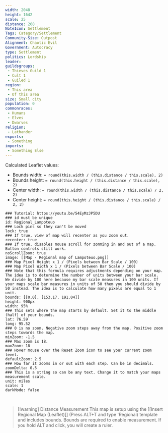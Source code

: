 ```yaml
---
width: 2048
height: 1642
scale: 25
distance: 268
NoteIcon: Settlement
Tags: Category/Settlement
Community-Size: Outpost
Alignment: Chaotic Evil
Government: Autocracy
type: Settlement
politics: Lordship
leader: 
guildsgroups:
 - Thieves Guild 1
 - Cult 1
 - Guiled 1
region: 
 - This area
 - Of this area
size: Small city
population: 0
commonraces:
 - Humans
 - Elves
 - Dwarves
religion:
 - Lathander
exports: 
 - Something
imports: 
 - Something Else
---
```


Calculated Leaflet values:
- Bounds width: `= round(this.width / (this.distance / this.scale), 2)`
- Bounds height: `= round(this.height / (this.distance / this.scale), 2)`
- Center width: `= round(this.width / (this.distance / this.scale) / 2, 2)`
- Center height: `= round(this.height / (this.distance / this.scale) / 2, 2)`



```leaflet
### Tutorial: https://youtu.be/54EyMzJP5DU
### id must be unique
id: Regional_Lampoteuo
### Lock pins so they can't be moved
lock: true
### If true, view of map will recenter as you zoom out. 
recenter: true
### If true, disables mouse scroll for zomming in and out of a map. Button controls still work. 
noScrollZoom: true
image: [[Map - Regional map of Lampoteuo.png]]
### Map Pixel Height x 1 / (Pixels between Bar Scale / 100)
### Map Pixel Width x 1 / (Pixels between Bar Scale / 100) 
### Note that this formula requires adjustments depending on your map. The idea is to determine the number of units between your bar scale. We divide by 100 here because my bar scale measures in 100 units. If your maps scale bar measures in units of 50 them you should divide by 50 instead. The idea is to calculate how many pixels are equal to 1 unit. 
bounds: [[0,0], [153.17, 191.04]]
height: 900px
width: 95%
### This sets where the map starts by default. Set it to the middle (half) of your bounds. 
lat: 76.59
long: 95.52
### 0 is no zoom. Negative zoom steps away from the map. Positive zoom steps towards the map. 
minZoom: -1.5
### Max zoom is 18. 
maxZoom: 18
### Hover mouse over the Reset Zoom icon to see your current zoom level. 
defaultZoom: 2.5
### How far it zooms in or out with each step. Can be in decimals. 
zoomDelta: 0.5
### This is a string so can be any text. Change it to match your maps measurement scale. 
unit: miles
scale: 1
darkMode: false
```

<br>

> [!warning] Distance Measurement
> This map is setup using the [[Insert Regional Map (Leaflet)]] (Press ALT+T and type 'Regional) template and includes bounds. 
> Bounds are required to enable measurement. If you hold ALT and click, you will create a ruler. 